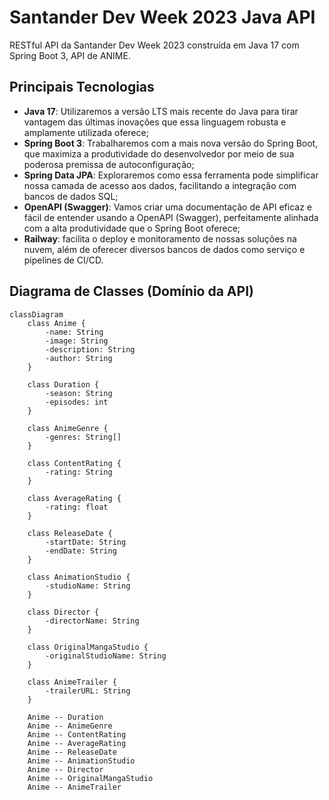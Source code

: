 # Santander Dev Week 2023 Java API

RESTful API da Santander Dev Week 2023 construída em Java 17 com Spring Boot 3, API de ANIME.

## Principais Tecnologias
 - **Java 17**: Utilizaremos a versão LTS mais recente do Java para tirar vantagem das últimas inovações que essa linguagem robusta e amplamente utilizada oferece;
 - **Spring Boot 3**: Trabalharemos com a mais nova versão do Spring Boot, que maximiza a produtividade do desenvolvedor por meio de sua poderosa premissa de autoconfiguração;
 - **Spring Data JPA**: Exploraremos como essa ferramenta pode simplificar nossa camada de acesso aos dados, facilitando a integração com bancos de dados SQL;
 - **OpenAPI (Swagger)**: Vamos criar uma documentação de API eficaz e fácil de entender usando a OpenAPI (Swagger), perfeitamente alinhada com a alta produtividade que o Spring Boot oferece;
 - **Railway**: facilita o deploy e monitoramento de nossas soluções na nuvem, além de oferecer diversos bancos de dados como serviço e pipelines de CI/CD.

## Diagrama de Classes (Domínio da API)

```mermaid
classDiagram
    class Anime {
        -name: String
        -image: String
        -description: String
        -author: String
    }
    
    class Duration {
        -season: String
        -episodes: int
    }
    
    class AnimeGenre {
        -genres: String[]
    }
    
    class ContentRating {
        -rating: String
    }
    
    class AverageRating {
        -rating: float
    }
    
    class ReleaseDate {
        -startDate: String
        -endDate: String
    }
    
    class AnimationStudio {
        -studioName: String
    }
    
    class Director {
        -directorName: String
    }
    
    class OriginalMangaStudio {
        -originalStudioName: String
    }
    
    class AnimeTrailer {
        -trailerURL: String
    }
    
    Anime -- Duration
    Anime -- AnimeGenre
    Anime -- ContentRating
    Anime -- AverageRating
    Anime -- ReleaseDate
    Anime -- AnimationStudio
    Anime -- Director
    Anime -- OriginalMangaStudio
    Anime -- AnimeTrailer

```
